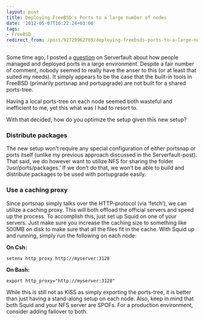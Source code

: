 ```yaml
---
layout: post
title: Deploying FreeBSD's Ports to a large number of nodes
date: '2012-05-07T16:22:24+03:00'
tags:
- FreeBSD
redirect_from: /post/92729962769/deploying-freebsds-ports-to-a-large-number-of-nodes
---
```

Some time ago, I posted a [question](http://serverfault.com/questions/364556/how-do-you-manage-and-deploy-freebsds-ports-in-a-large-environment) on Serverfault about how people managed and deployed ports in a large environment. Despite a fair number of comment, nobody seemed to really have the anser to this (or at least that suited my needs). It simply appears to be the case that the built-in tools in FreeBSD (primarily portsnap and portupgrade) are not built for a shared ports-tree.

Having a local ports-tree on each node seemed both wasteful and inefficient to me, yet this what was I had to resort to.

With that decided, how do you optimize the setup given this new setup?  

### Distribute packages

The new setup won’t require any special configuration of either portsnap or ports itself (unlike my previous approach discussed in the Serverfault-post). That said, we do however want to utilize NFS for sharing the folder ‘/usr/ports/packages.’ If we don’t do that, we won’t be able to build and distribute packages to be used with portupgrade easily.

### Use a caching proxy

Since portsnap simply talks over the HTTP-protocol (via ‘fetch’), we can utilize a caching proxy. This will both offload the official servers and speed up the process. To accomplish this, just set up Squid on one of your servers. Just make sure you increase the caching size to something like 500MB on disk to make sure that all the files fit in the cache. With Squid up and running, simply run the following on each node:

**On Csh:**

    setenv http_proxy http://myserver:3128

**On Bash:**

    export http_proxy="http://myserver:3128"

While this is still not as KISS as simply exporting the ports-tree, it is better than just having a stand-along setup on each node. Also, keep in mind that both Squid and your NFS server are SPOFs. For a production environment, consider adding failover to both.
